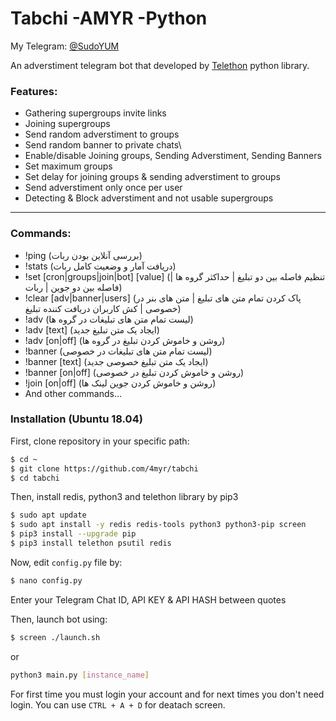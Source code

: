 # Tabchi -AMYR -Python
My Telegram: [@SudoYUM](https://t.me/SudoYUM)

An adverstiment telegram bot that developed by [Telethon](https://github.com/LonamiWebs/Telethon) python library.
### Features:
  - Gathering supergroups invite links
  - Joining supergroups
  - Send random adverstiment to groups
  - Send random banner to private chats\
  - Enable/disable Joining groups, Sending Adverstiment, Sending Banners
  - Set maximum groups
  - Set delay for joining groups & sending adverstiment to groups
  - Send adverstiment only once per user
  - Detecting & Block adverstiment and not usable supergroups
  
---
### Commands:
  - !ping (بررسی آنلاین بودن ربات)
  - !stats (دریافت آمار و وضعیت کامل ربات)
  - !set [cron|groups|join|bot] [value] (تنظیم فاصله بین دو تبلیغ | حداکثر گروه ها | فاصله بین دو جوین | ربات)
  - !clear [adv|banner|users] (پاک کردن تمام متن های تبلیغ | متن های بنر در خصوصی | کش کاربران دریافت کننده تبلیغ)
  - !adv (لیست تمام متن های تبلیغات در گروه ها)
  - !adv [text] (ایجاد یک متن تبلیغ جدید)
  -	!adv [on|off] (روشن و خاموش کردن تبلیغ در گروه ها)
  - !banner (لیست تمام متن های تبلیغات در خصوصی)
  - !banner [text] (ایجاد یک متن تبلیغ خصوصی جدید)
  -	!banner [on|off] (روشن و خاموش کردن تبلیغ در خصوصی)
  - !join [on|off] (روشن و خاموش کردن جوین لینک ها)
  - And other commands...

### Installation (Ubuntu 18.04)

First, clone repository in your specific path:
```sh
$ cd ~
$ git clone https://github.com/4myr/tabchi
$ cd tabchi
```

Then, install redis, python3 and telethon library by pip3
```sh
$ sudo apt update
$ sudo apt install -y redis redis-tools python3 python3-pip screen
$ pip3 install --upgrade pip
$ pip3 install telethon psutil redis
```

Now, edit `config.py` file by:
```sh
$ nano config.py
``` 
Enter your Telegram Chat ID, API KEY & API HASH between quotes

Then, launch bot using:
```sh
$ screen ./launch.sh
```
or
```sh
python3 main.py [instance_name]
```
For first time you must login your account and for next times you don't need login.
You can use `CTRL + A + D` for deatach screen.

